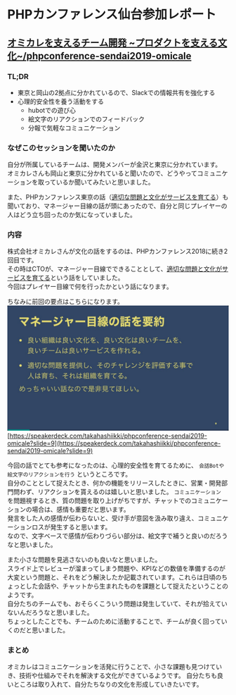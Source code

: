 # PHPカンファレンス仙台参加レポート
## [オミカレを支えるチーム開発 \~プロダクトを支える文化\~/phpconference-sendai2019-omicale](https://speakerdeck.com/takahashiikki/phpconference-sendai2019-omicale)

### TL;DR
* 東京と岡山の2拠点に分かれているので、Slackでの情報共有を強化する
* 心理的安全性を養う活動をする
  * hubotでの遊び心
  * 絵文字のリアクションでのフィードバック
  * 分報で気軽なコミュニケーション

### なぜこのセッションを聞いたのか
自分が所属しているチームは、開発メンバーが金沢と東京に分かれています。  
オミカレさんも岡山と東京に分かれていると聞いたので、どうやってコミュニケーションを取っているか聞いてみたいと思いました。

また、PHPカンファレンス東京の話（[適切な問題と文化がサービスを育てる](https://soudai.hatenablog.com/entry/2018/12/15/141456)）も聞いており、マネージャー目線の話が頭にあったので、自分と同じプレイヤーの人はどう立ち回ったのか気になっていました。

### 内容
株式会社オミカレさんが文化の話をするのは、PHPカンファレンス2018に続き2回目です。  
その時はCTOが、マネージャー目線でできることとして、[適切な問題と文化がサービスを育てる](https://soudai.hatenablog.com/entry/2018/12/15/141456)という話をしていました。  
今回はプレイヤー目線で何を行ったかという話になります。  

ちなみに前回の要点はこちらになります。
![マネージャー目線の話](./img/lunch-session09.png "オミカレを支えるチーム開発 ~プロダクトを支える文化p9")[https://speakerdeck.com/takahashiikki/phpconference-sendai2019-omicale?slide=9](https://speakerdeck.com/takahashiikki/phpconference-sendai2019-omicale?slide=9)

今回の話でとても参考になったのは、心理的安全性を育てるために、 `会話Botや絵文字のリアクションを行う` というところです。  
自分のこととして捉えたとき、何かの機能をリリースしたときに、営業・開発部門問わず、リアクションを貰えるのは嬉しいと思いました。 `コミュニケーション` を問題視するとき、質の問題を取り上げがちですが、チャットでのコミュニケーションの場合は、感情も重要だと思います。  
発言をした人の感情が伝わらないと、受け手が意図を汲み取り違え、コミュニケーションロスが発生すると思います。  
なので、文字ベースで感情が伝わりづらい部分は、絵文字で補うと良いのだろうなと思いました。

また小さな問題を見逃さないのも良いなと思いました。  
スライド上でレビューが溜まってしまう問題や、KPIなどの数値を準備するのが大変という問題と、それをどう解決したか記載されています。これらは日頃のちょっとした会話や、チャットから生まれたものを課題として捉えたということのようです。  
自分たちのチームでも、おそらくこういう問題は発生していて、それが拾えていないんだろうなと思いました。  
ちょっとしたことでも、チームのために活動することで、チームが良く回っていくのだと思いました。

### まとめ
オミカレはコミュニケーションを活発に行うことで、小さな課題も見つけていき、技術や仕組みでそれを解決する文化ができているようです。
自分たちも良いところは取り入れて、自分たちなりの文化を形成していきたいです。